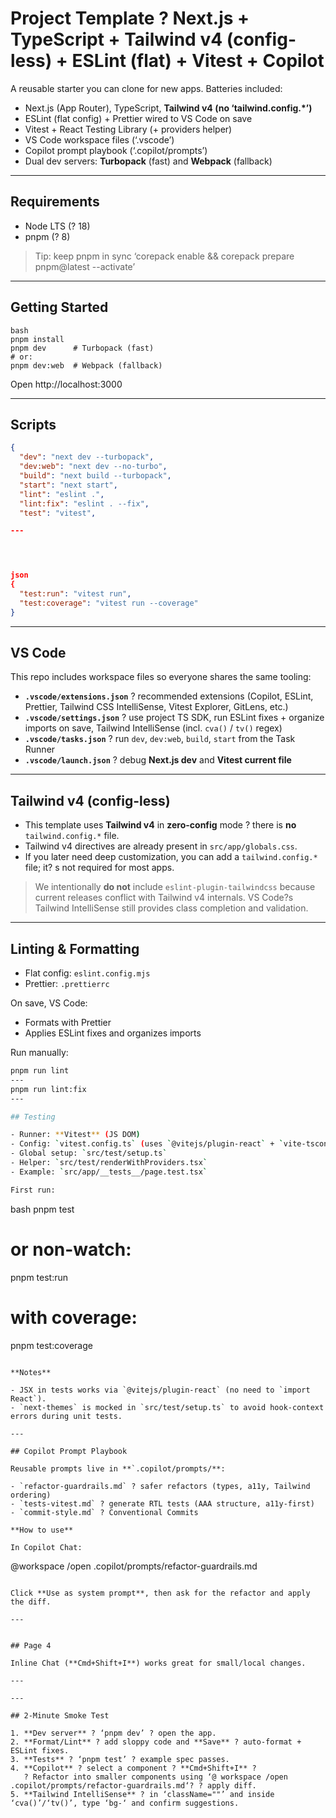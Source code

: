 # Project Template ? Next.js + TypeScript + Tailwind v4 (config-less) + ESLint (flat) + Vitest + Copilot

A reusable starter you can clone for new apps. Batteries included:

- Next.js (App Router), TypeScript, **Tailwind v4 (no ‘tailwind.config.\*’)**
- ESLint (flat config) + Prettier wired to VS Code on save
- Vitest + React Testing Library (+ providers helper)
- VS Code workspace files (‘.vscode’)
- Copilot prompt playbook (‘.copilot/prompts’)
- Dual dev servers: **Turbopack** (fast) and **Webpack** (fallback)

---

## Requirements

- Node LTS (? 18)
- pnpm (? 8)

> Tip: keep pnpm in sync
> ‘corepack enable && corepack prepare pnpm@latest --activate’

---

## Getting Started

```
bash
pnpm install
pnpm dev      # Turbopack (fast)
# or:
pnpm dev:web  # Webpack (fallback)
```

Open http://localhost:3000

---

## Scripts

```json
{
  "dev": "next dev --turbopack",
  "dev:web": "next dev --no-turbo",
  "build": "next build --turbopack",
  "start": "next start",
  "lint": "eslint .",
  "lint:fix": "eslint . --fix",
  "test": "vitest",

---




json
{
  "test:run": "vitest run",
  "test:coverage": "vitest run --coverage"
}
```

---

## VS Code

This repo includes workspace files so everyone shares the same tooling:

- **`.vscode/extensions.json`** ? recommended extensions (Copilot, ESLint, Prettier, Tailwind CSS IntelliSense, Vitest Explorer, GitLens, etc.)
- **`.vscode/settings.json`** ? use project TS SDK, run ESLint fixes + organize imports on save, Tailwind IntelliSense (incl. `cva()` / `tv()` regex)
- **`.vscode/tasks.json`** ? run `dev`, `dev:web`, `build`, `start` from the Task Runner
- **`.vscode/launch.json`** ? debug **Next.js dev** and **Vitest current file**

---

## Tailwind v4 (config-less)

- This template uses **Tailwind v4** in **zero-config** mode ? there is **no** `tailwind.config.*` file.
- Tailwind v4 directives are already present in `src/app/globals.css`.
- If you later need deep customization, you can add a `tailwind.config.*` file; it? s not required for most apps.

> We intentionally **do not** include `eslint-plugin-tailwindcss` because current releases conflict with Tailwind v4 internals. VS Code?s Tailwind IntelliSense still provides class completion and validation.

---

## Linting & Formatting

- Flat config: `eslint.config.mjs`
- Prettier: `.prettierrc`

On save, VS Code:

- Formats with Prettier
- Applies ESLint fixes and organizes imports

Run manually:

```bash
pnpm run lint
---
pnpm run lint:fix
---

## Testing

- Runner: **Vitest** (JS DOM)
- Config: `vitest.config.ts` (uses `@vitejs/plugin-react` + `vite-tsconfig-paths`)
- Global setup: `src/test/setup.ts`
- Helper: `src/test/renderWithProviders.tsx`
- Example: `src/app/__tests__/page.test.tsx`

First run:

```

bash
pnpm test

# or non-watch:

pnpm test:run

# with coverage:

pnpm test:coverage

```

**Notes**

- JSX in tests works via `@vitejs/plugin-react` (no need to `import React`).
- `next-themes` is mocked in `src/test/setup.ts` to avoid hook-context errors during unit tests.

---

## Copilot Prompt Playbook

Reusable prompts live in **`.copilot/prompts/**:

- `refactor-guardrails.md` ? safer refactors (types, a11y, Tailwind ordering)
- `tests-vitest.md` ? generate RTL tests (AAA structure, a11y-first)
- `commit-style.md` ? Conventional Commits

**How to use**

In Copilot Chat:

```

@workspace /open .copilot/prompts/refactor-guardrails.md

```

Click **Use as system prompt**, then ask for the refactor and apply the diff.

---


## Page 4

Inline Chat (**Cmd+Shift+I**) works great for small/local changes.

---

---

## 2-Minute Smoke Test

1. **Dev server** ? ‘pnpm dev’ ? open the app.
2. **Format/Lint** ? add sloppy code and **Save** ? auto-format + ESLint fixes.
3. **Tests** ? ‘pnpm test’ ? example spec passes.
4. **Copilot** ? select a component ? **Cmd+Shift+I** ?
   ? Refactor into smaller components using ‘@ workspace /open .copilot/prompts/refactor-guardrails.md‘? ? apply diff.
5. **Tailwind IntelliSense** ? in ‘className=""’ and inside ‘cva()’/‘tv()’, type ‘bg-‘ and confirm suggestions.

```

